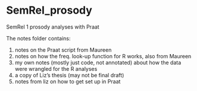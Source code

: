 # SemRel_prosody
SemRel 1 prosody analyses with Praat 


The notes folder contains:

1. notes on the Praat script from Maureen
2. notes on how the freq. look-up function for R works, also from Maureen
3. my own notes (mostly just code, not annotated) about how the data were wrangled for the R analyses
4. a copy of Liz’s thesis (may not be final draft)
5. notes from liz on how to get set up in Praat 